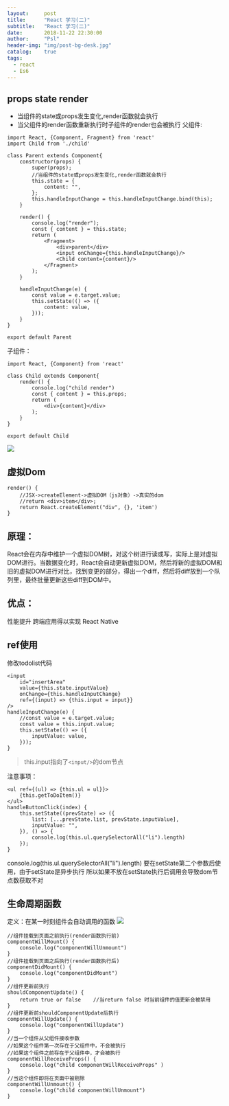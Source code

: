 ```yaml
---
layout:     post
title:      "React 学习(二)"
subtitle:   "React 学习(二)"
date:       2018-11-22 22:30:00
author:     "Psl"
header-img: "img/post-bg-desk.jpg"
catalog:    true
tags:
  - react
  - Es6
---
```


## props state render
* 当组件的state或props发生变化,render函数就会执行
* 当父组件的render函数重新执行时子组件的render也会被执行
父组件:

```react
import React, {Component, Fragment} from 'react'
import Child from './child'

class Parent extends Component{
    constructor(props) {
        super(props);
        //当组件的state或props发生变化,render函数就会执行
        this.state = {
            content: "",
        };
        this.handleInputChange = this.handleInputChange.bind(this);
    }

    render() {
        console.log("render");
        const { content } = this.state;
        return (
            <Fragment>
                <div>parent</div>
                <input onChange={this.handleInputChange}/>
                <Child content={content}/>
            </Fragment>
        );
    }

    handleInputChange(e) {
        const value = e.target.value;
        this.setState(() => ({
            content: value,
        }));
    }
}

export default Parent
```
子组件：

```react
import React, {Component} from 'react'

class Child extends Component{
    render() {
        console.log("child render")
        const { content } = this.props;
        return (
            <div>{content}</div>
        );
    }
}

export default Child
```

![](/img/in-post/2019-01-26/2.png)

## 虚拟Dom

```react
render() {
    //JSX->createElement->虚拟DOM（js对象）->真实的dom
    //return <div>item</div>;
    return React.createElement("div", {}, 'item')
}
```

## 原理：
React会在内存中维护一个虚拟DOM树，对这个树进行读或写，实际上是对虚拟DOM进行。当数据变化时，React会自动更新虚拟DOM，然后将新的虚拟DOM和旧的虚拟DOM进行对比，找到变更的部分，得出一个diff，然后将diff放到一个队列里，最终批量更新这些diff到DOM中。

## 优点：
性能提升
跨端应用得以实现 React Native

## ref使用

修改todolist代码
```react
<input
    id="insertArea"
    value={this.state.inputValue}
    onChange={this.handleInputChange}
    ref={(input) => {this.input = input}}
/>
handleInputChange(e) {
    //const value = e.target.value;
    const value = this.input.value;
    this.setState(() => ({
        inputValue: value,
    }));
}
```
> this.input指向了`<input/>`的dom节点

注意事项：
```react
<ul ref={(ul) => {this.ul = ul}}>
    {this.getToDoItem()}
</ul>
handleButtonClick(index) {
    this.setState((prevState) => ({
        list: [...prevState.list, prevState.inputValue],
        inputValue: "",
    }), () => {
        console.log(this.ul.querySelectorAll("li").length)
    });
}
```

console.log(this.ul.querySelectorAll("li").length)
要在setState第二个参数后使用，由于setState是异步执行
所以如果不放在setState执行后调用会导致dom节点数获取不对

## 生命周期函数
定义：在某一时刻组件会自动调用的函数
![](/img/in-post/2019-01-26/3.png)

```react
//组件挂载到页面之前执行(render函数执行前)
componentWillMount() {
    console.log("componentWillUnmount")
}
//组件挂载到页面之后执行(render函数执行后)
componentDidMount() {
    console.log("componentDidMount")
}
//组件更新前执行
shouldComponentUpdate() {
    return true or false    //当return false 时当前组件的值更新会被禁用
}
//组件更新前shouldComponentUpdate后执行
componentWillUpdate() {
    console.log("componentWillUpdate")
}
//当一个组件从父组件接收参数
//如果这个组件第一次存在于父组件中，不会被执行
//如果这个组件之前存在于父组件中，才会被执行
componentWillReceiveProps() {
    console.log("child componentWillReceiveProps" )
}
//当这个组件即将在页面中被剔除
componentWillUnmount() {
    console.log("child componentWillUnmount")
}
```





